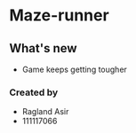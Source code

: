 # Maze-runner

## What's new
- Game keeps getting tougher

### Created by
- Ragland Asir
- 111117066
